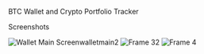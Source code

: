 BTC Wallet and Crypto Portfolio Tracker

Screenshots

![Wallet Main Screenwalletmain2](https://user-images.githubusercontent.com/67394141/188296478-8733c813-f1b5-42f9-8fd8-b48561de16d4.png)
![Frame 32](https://user-images.githubusercontent.com/67394141/188296476-b87aa13f-d3a7-47e3-81ed-6d24df84d4de.png)
![Frame 4](https://user-images.githubusercontent.com/67394141/188296477-e5fbd30c-c6c3-4197-90ed-2f225fb96c3a.png)

